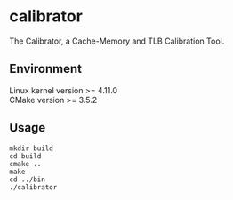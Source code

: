 # calibrator
The Calibrator, a Cache-Memory and TLB Calibration Tool.

## Environment
Linux kernel version >= 4.11.0  
CMake version >= 3.5.2

## Usage
```
mkdir build
cd build
cmake ..
make
cd ../bin
./calibrator
```